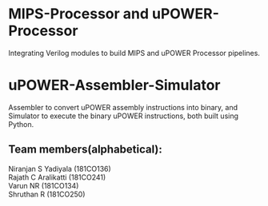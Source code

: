 # MIPS-Processor and uPOWER-Processor
Integrating Verilog modules to build MIPS and uPOWER Processor pipelines. 

# uPOWER-Assembler-Simulator
Assembler to convert uPOWER assembly instructions into binary, and Simulator to execute the binary uPOWER instructions, both built using Python.

## Team members(alphabetical):
Niranjan S Yadiyala (181CO136)<br>
Rajath C Aralikatti (181CO241)<br>
Varun NR (181CO134)<br>
Shruthan R (181CO250)

